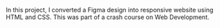 In this project, I converted a Figma design into responsive website using HTML and CSS. This was part of a crash course on Web Development. 

